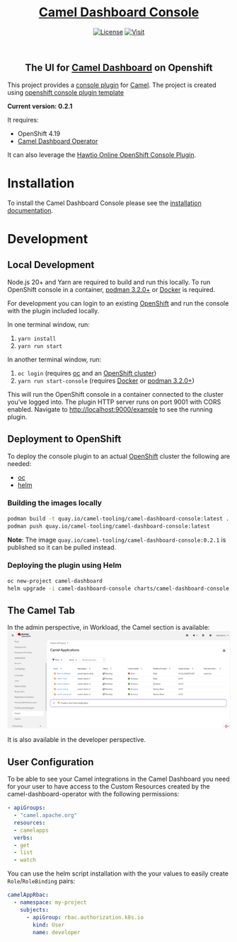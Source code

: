 <h1 align="center">
  <a href="https://camel-tooling.github.io/camel-dashboard/docs/console/">Camel Dashboard Console</a>
</h1>

<p align=center>
  <a href="https://github.com/camel-tooling/camel-dashboard-console/blob/main/LICENSE"><img src="https://img.shields.io/github/license/camel-tooling/camel-dashboard-console?color=104d92&style=for-the-badge" alt="License"/></a>
  <a href="https://camel-tooling.github.io/camel-dashboard/docs/console/"><img src="https://img.shields.io/badge/Documentation-Camel_Dashboard_Console-white?color=cf7428&style=for-the-badge" alt="Visit"/></a>
</p><br/>

<h2 align="center">The UI for <a href="https://github.com/camel-tooling/camel-dashboard">Camel Dashboard</a> on Openshift</h2>



This project provides a [console plugin](https://github.com/openshift/console/tree/master/frontend/packages/console-dynamic-plugin-sdk) for [Camel](https://camel.apache.org).
The project is created using [openshift console plugin template](https://github.com/openshift/console-plugin-template)

**Current version: 0.2.1**

It requires:
* OpenShift 4.19
* [Camel Dashboard Operator](https://github.com/camel-tooling/camel-dashboard-operator)


It can also leverage the [Hawtio Online OpenShift Console Plugin](https://github.com/hawtio/hawtio-online-console-plugin).

# Installation

To install the Camel Dashboard Console please see the [installation documentation](https://camel-tooling.github.io/camel-dashboard/docs/console/).

# Development

## Local Development

Node.js 20+ and Yarn are required to build and run this locally. To run OpenShift console in a container, [podman 3.2.0+](https://podman.io) or [Docker](https://www.docker.com) is required.

For development you can login to an existing [OpenShift](https://www.redhat.com/en/technologies/cloud-computing/openshift) and run the console with the plugin included locally.

In one terminal window, run:

1. `yarn install`
2. `yarn run start`

In another terminal window, run:

1. `oc login` (requires [oc](https://console.redhat.com/openshift/downloads) and an [OpenShift cluster](https://console.redhat.com/openshift/create))
2. `yarn run start-console` (requires [Docker](https://www.docker.com) or [podman 3.2.0+](https://podman.io))

This will run the OpenShift console in a container connected to the cluster
you've logged into. The plugin HTTP server runs on port 9001 with CORS enabled.
Navigate to <http://localhost:9000/example> to see the running plugin.

## Deployment to OpenShift

To deploy the console plugin to an actual [OpenShift](https://www.redhat.com/en/technologies/cloud-computing/openshift) cluster the following are needed:

- [oc](https://console.redhat.com/openshift/downloads)
- [helm](https://helm.sh)

### Building the images locally

```sh
podman build -t quay.io/camel-tooling/camel-dashboard-console:latest .
podman push quay.io/camel-tooling/camel-dashboard-console:latest
```

**Note**: The image `quay.io/camel-tooling/camel-dashboard-console:0.2.1` is published so it can be pulled instead.

### Deploying the plugin using Helm

```sh
oc new-project camel-dashboard
helm upgrade -i camel-dashboard-console charts/camel-dashboard-console --namespace camel-dashboard --set plugin.image=quay.io/camel-tooling/camel-dashboard-console:latest
```

## The Camel Tab

In the admin perspective, in Workload, the Camel section is available:
[![The Camel Plugin Home](screenshots/home.png)](screenshots/home.png)

It is also available in the developer perspective.

## User Configuration

To be able to see your Camel integrations in the Camel Dashboard you need for your user to have access to the Custom Resources created by the camel-dashboard-operator with the following permissions:

```yaml
- apiGroups:
  - "camel.apache.org"
  resources:
  - camelapps
  verbs:
  - get
  - list
  - watch
```

You can use the helm script installation with the your values to easily create `Role`/`RoleBinding` pairs: 
```yaml
camelAppRbac:
  - namespace: my-project
    subjects:
      - apiGroup: rbac.authorization.k8s.io
        kind: User
        name: developer
```

